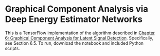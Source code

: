# Graphical Component Analysis via Deep Energy Estimator Networks
This is a TensorFlow implementation of the algorithm described in <a href="https://github.com/nataliedoss/Thesis/main.pdf" download>Chapter 6: Graphical Component Analysis for Latent Signal Detection</a>. Specifically, see Section 6.5. To run, download the notebook and included Python scripts. 
